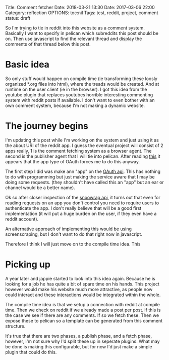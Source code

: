 Title: Comment fetcher
Date: 2018-03-21 13:30
Date: 2017-03-06 22:00
Category: reflection
OPTIONS: toc:nil
Tags: test, reddit, project, comment
status: draft

So I'm trying to tie in reddit into this website as a comment system.
Basically I want to specify in pelican which subreddits this post should be on.
Then use javascript to find the relevant thread and display the comments of
that thread below this post.

# Basic idea

So only stuff would happen on compile time (ie transforming these loosly organized
\*.org files into html), where the treads would be created.
And at runtime on the user client (ie in the browser).
I got this idea from the youtube plugin that replaces youtubes ~~horrible~~
interesting commenting system with reddit posts if available.
I don't want to even bother with an own comment system, because I'm not making
a dynamic website.

# The journey begins

I'm updating this post while I'm working on the system and just using it as the
about URI of the reddit app.
I guess the eventual project will consist of 2 apps really, 1 is the comment
fetching system as a browser agent.
The second is the publisher agent that I will tie into pelican.
After reading [this](https://github.com/reddit/reddit/wiki/OAuth2) it appears that the app type of OAuth forces me to do this
anyway.

The first step I did was make ann "app" on the [OAuth api](https://www.reddit.com/prefs/apps).
This has nothing to do with programming but just making the service aware that I
may be doing some requests. (they shouldn't have called this an "app" but an ear
or channel would be a better name).

Ok so after closer inspection of the [snoowrap api](https://not-an-aardvark.github.io/snoowrap/snoowrap.html#.getAuthUrl),
it turns out that even for reading requests on an app you don't control you
need to require users to authenticate the app.
I don't really believe that will be a good first implementation
(it will put a huge burden on the user, if they even have a reddit account).

An alternative approach of implementing this would be using screenscraping,
but I don't want to do that right now in javascript.

Therefore I think I will just move on to the compile time idea.
This 

# Picking up
A year later and jappie started to look into this idea again.
Because he is looking for a job he has quite a bit of spare time on his hands.
This project however would make his website much more attractive,
as people now could interact and these interactions would be integrated within
the whole.

The compile time idea is that we setup a connection with reddit at compile time.
Then we check on reddit if we already made a post per post.
If this is the case we see if there are any comments.
If so we fetch these.
Then we expose these to pelican so a template can be generated from this comment
structure.

It's true that there are two phases, a publish phase, and a fetch phase,
however, I'm not sure why I'd split these up in seperate plugins.
What may be done is making this configurable, but for now I'd just make a simple
plugin that could do this.
